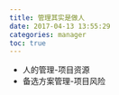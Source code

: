 ```yaml
---
title: 管理其实是做人
date: 2017-04-13 13:55:29 
categories: manager 
toc: true
---
```

- 人的管理-项目资源
- 备选方案管理-项目风险